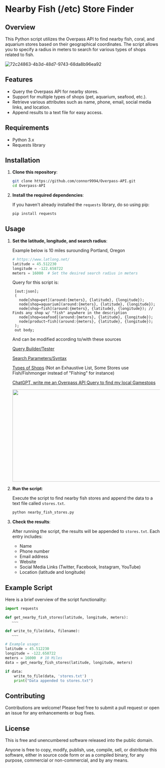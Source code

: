 # Nearby Fish (/etc) Store Finder

## Overview

This Python script utilizes the Overpass API to find nearby fish, coral, and aquarium stores based on their geographical coordinates. The script allows you to specify a radius in meters to search for various types of shops related to fish.

![72c24863-4b3d-48d7-9743-68da8b96ea92](https://github.com/user-attachments/assets/5a0cf20e-6431-4dd6-9fa6-5e1e418d1335)

## Features

- Query the Overpass API for nearby stores.
- Support for multiple types of shops (pet, aquarium, seafood, etc.).
- Retrieve various attributes such as name, phone, email, social media links, and location.
- Append results to a text file for easy access.

## Requirements

- Python 3.x
- Requests library

## Installation

1. **Clone this repository**:

   ```bash
   git clone https://github.com/connor9994/Overpass-API.git
   cd Overpass-API
   ```

2. **Install the required dependencies**:
   
   If you haven't already installed the `requests` library, do so using pip:

   ```bash
   pip install requests
   ```

## Usage

1. **Set the latitude, longitude, and search radius**:
   
   Example below is 10 miles surounding Portland, Oregon
   
   ```python
   # https://www.latlong.net/
   latitude = 45.512230
   longitude = -122.658722
   meters = 16000  # Set the desired search radius in meters
   ```

   Query for this script is:
   
   ```
    [out:json];
    (
      node[shop=pet](around:{meters}, {latitude}, {longitude});
      node[shop=aquarium](around:{meters}, {latitude}, {longitude});
      node[shop~fish](around:{meters}, {latitude}, {longitude}); // Finds any shop w/ "fish" anywhere in the description
      node[shop=seafood](around:{meters}, {latitude}, {longitude});
      node[product~fish](around:{meters}, {latitude}, {longitude});
    );
    out body;
   ```

   And can be modified according to/with these sources

   [Query Builder/Tester](https://overpass-turbo.eu/)

   [Search Parameters/Syntax](https://wiki.openstreetmap.org/wiki/Overpass_turbo/Wizard)

   [Types of Shops](https://wiki.openstreetmap.org/wiki/Map_features#Shop) (Not an Exhaustive List, Some Stores use Fish/Fishmonger instead of "Fishing" for instance)

   [ChatGPT, write me an Overpass API Query to find my local Gamestops](https://platform.openai.com/playground/p/4qgIBvFcHodXtUrwBqsPky72?model=undefined&mode=chat)
   
   <img src="https://github.com/user-attachments/assets/36509630-ef00-4efd-aa8c-cf105a715267" width="500" height="300">


3. **Run the script**:

   Execute the script to find nearby fish stores and append the data to a text file called `stores.txt`.

   ```bash
   python nearby_fish_stores.py
   ```

4. **Check the results**:

   After running the script, the results will be appended to `stores.txt`. Each entry includes:

   - Name
   - Phone number
   - Email address
   - Website
   - Social Media Links (Twitter, Facebook, Instagram, YouTube)
   - Location (latitude and longitude)

## Example Script

Here is a brief overview of the script functionality:

```python
import requests

def get_nearby_fish_stores(latitude, longitude, meters):
   ~~~

def write_to_file(data, filename):
   ~~~

# Example usage:
latitude = 45.512230
longitude = -122.658722
meters = 16000  # 10 Miles
data = get_nearby_fish_stores(latitude, longitude, meters)

if data:
    write_to_file(data, 'stores.txt')
    print("Data appended to stores.txt")
```

## Contributing

Contributions are welcome! Please feel free to submit a pull request or open an issue for any enhancements or bug fixes.

## License 

This is free and unencumbered software released into the public domain.

Anyone is free to copy, modify, publish, use, compile, sell, or
distribute this software, either in source code form or as a compiled
binary, for any purpose, commercial or non-commercial, and by any
means.
